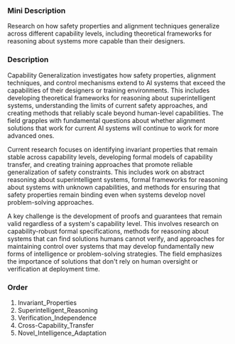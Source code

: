 ### Mini Description

Research on how safety properties and alignment techniques generalize across different capability levels, including theoretical frameworks for reasoning about systems more capable than their designers.

### Description

Capability Generalization investigates how safety properties, alignment techniques, and control mechanisms extend to AI systems that exceed the capabilities of their designers or training environments. This includes developing theoretical frameworks for reasoning about superintelligent systems, understanding the limits of current safety approaches, and creating methods that reliably scale beyond human-level capabilities. The field grapples with fundamental questions about whether alignment solutions that work for current AI systems will continue to work for more advanced ones.

Current research focuses on identifying invariant properties that remain stable across capability levels, developing formal models of capability transfer, and creating training approaches that promote reliable generalization of safety constraints. This includes work on abstract reasoning about superintelligent systems, formal frameworks for reasoning about systems with unknown capabilities, and methods for ensuring that safety properties remain binding even when systems develop novel problem-solving approaches.

A key challenge is the development of proofs and guarantees that remain valid regardless of a system's capability level. This involves research on capability-robust formal specifications, methods for reasoning about systems that can find solutions humans cannot verify, and approaches for maintaining control over systems that may develop fundamentally new forms of intelligence or problem-solving strategies. The field emphasizes the importance of solutions that don't rely on human oversight or verification at deployment time.

### Order

1. Invariant_Properties
2. Superintelligent_Reasoning
3. Verification_Independence
4. Cross-Capability_Transfer
5. Novel_Intelligence_Adaptation
